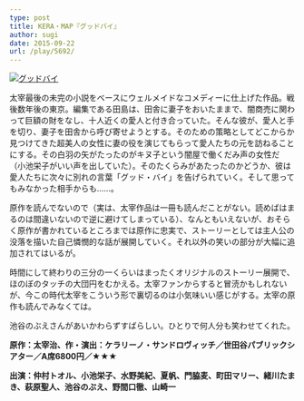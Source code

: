 ```yaml
---
type: post
title: KERA・MAP『グッドバイ』
author: sugi
date: 2015-09-22
url: /play/5692/
---
```

<a href="http://i1.wp.com/asharpminor.com/wp-content/uploads/2015/09/33728_1.jpg" onclick="_gaq.push(['_trackEvent', 'outbound-article', 'http://asharpminor.com/wp-content/uploads/2015/09/33728_1.jpg', '']);" ><img src="http://i1.wp.com/asharpminor.com/wp-content/uploads/2015/09/33728_1.jpg?resize=212%2C300" alt="グッドバイ" class="alignleft size-medium wp-image-5693" data-recalc-dims="1" /></a>

太宰最後の未完の小説をベースにウェルメイドなコメディーに仕上げた作品。戦後数年後の東京。編集である田島は、田舎に妻子をおいたままで、闇商売に関わって巨額の財をなし、十人近くの愛人と付き合っていた。そんな彼が、愛人と手を切り、妻子を田舎から呼び寄せようとする。そのための策略としてどこからか見つけてきた超美人の女性に妻の役を演じてもらって愛人たちの元を訪ねることにする。その白羽の矢がたったのがキヌ子という闇屋で働くだみ声の女性だ（小池栄子がいい声を出していた）。そのたくらみがあたったのかどうか、彼は愛人たちに次々に別れの言葉「グッド・バイ」を告げられていく。そして思ってもみなかった相手からも……。

原作を読んでないので（実は、太宰作品は一冊も読んだことがない。読めばはまるのは間違いないので逆に避けてしまっている）、なんともいえないが、おそらく原作が書かれているところまでは原作に忠実で、ストーリーとしては主人公の没落を描いた自己憐憫的な話が展開していく。それ以外の笑いの部分が大幅に追加されてはいるが。

時間にして終わりの三分の一くらいはまったくオリジナルのストーリー展開で、ほのぼのタッチの大団円をむかえる。太宰ファンからすると冒涜かもしれないが、今この時代太宰をこういう形で裏切るのは小気味いい感じがする。太宰の原作も読んでみなくては。

池谷のぶえさんがあいかわらずすばらしい。ひとりで何人分も笑わせてくれた。

**原作：太宰治、作・演出：ケラリーノ・サンドロヴィッチ／世田谷パブリックシアター／A席6800円／★★★**

**出演：仲村トオル、小池栄子、水野美紀、夏帆、門脇麦、町田マリー、緒川たまき、萩原聖人、池谷のぶえ、野間口徹、山崎一**

